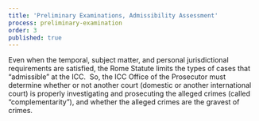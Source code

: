 ```yaml
---
title: 'Preliminary Examinations, Admissibility Assessment'
process: preliminary-examination
order: 3
published: true
---
```



Even when the temporal, subject matter, and personal jurisdictional requirements are satisfied, the Rome Statute limits the types of cases that “admissible” at the ICC.&nbsp; So, the ICC Office of the Prosecutor must determine whether or not another court (domestic or another international court) is properly investigating and prosecuting the alleged crimes (called “complementarity”), and whether the alleged crimes are the gravest of crimes.&nbsp;